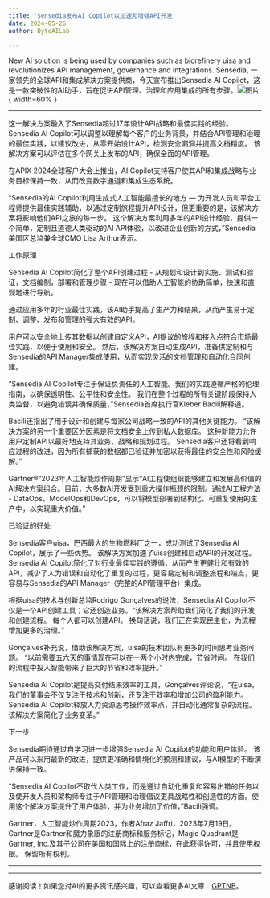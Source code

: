 ```yaml
---
title: 'Sensedia发布AI Copilot以加速和增强API开发'
date: 2024-05-26
author: ByteAILab

---
```


New AI solution is being used by companies such as biorefinery uisa and revolutionizes API management, governance and integrations. Sensedia, 一家领先的全球API和集成解决方案提供商，今天宣布推出Sensedia AI Copilot，这是一款突破性的AI助手，旨在促进API管理、治理和应用集成的所有步骤。![图片](https://ai-techpark.com/wp-content/uploads/2024/05/Sensedia-960x540.jpg){ width=60% }

---


这一解决方案融入了Sensedia超过17年设计API战略和最佳实践的经验。 Sensedia AI Copilot可以调整以理解每个客户的业务背景，并结合API管理和治理的最佳实践，以建议改进，从零开始设计API，检测安全漏洞并提高文档精度。 该解决方案可以评估在多个网关上发布的API，确保全面的API管理。

在APIX 2024全球客户大会上推出，AI Copilot支持客户使其API和集成战略与业务目标保持一致，从而改变数字通道和集成生态系统。

“Sensedia的AI Copilot利用生成式人工智能最擅长的地方 — 为开发人员和平台工程师提供最佳实践辅助，以通过定制旅程提升API设计，但更重要的是，该解决方案将影响他们API之旅的每一步。 这个解决方案利用多年的API设计经验，提供一个简单，定制且道德人类驱动的AI API体验，以改进企业创新的方式，”Sensedia美国区总监兼全球CMO Lisa Arthur表示。

工作原理

Sensedia AI Copilot简化了整个API创建过程 - 从规划和设计到实施、测试和验证，文档编制，部署和管理步骤 - 现在可以借助人工智能的协助简单，快速和直观地进行导航。

通过应用多年的行业最佳实践，该AI助手提高了生产力和结果，从而产生易于定制、调整、发布和管理的强大有效的API。

用户可以安全地上传其数据以创建自定义API，AI提议的旅程和接入点符合市场最佳实践，以便于使用和安全。 然后，该解决方案自动生成API，准备供定制和与Sensedia的API Manager集成使用，从而实现灵活的文档管理和自动化合同创建。

“Sensedia AI Copilot专注于保证负责任的人工智能。我们的实践遵循严格的伦理指南，以确保透明性、公平性和安全性。 我们在整个过程的所有关键阶段保持人类监督，以避免错误并确保质量，”Sensedia首席执行官Kleber Bacili解释道。

Bacili还指出了用于设计和创建与每家公司战略一致的API的其他关键能力。 “该解决方案的另一个重要区分因素是将文档安全上传到私人数据库。 这种新能力允许用户定制API以最好地支持其业务、战略和规划过程。 Sensedia客户还将看到响应过程的改进，因为所有捕获的数据都已验证并加密以获得最佳的安全性和风险缓解。”

Gartner®“2023年人工智能炒作周期”显示“AI工程使组织能够建立和发展高价值的AI解决方案组合。目前，大多数AI开发受到重大操作瓶颈的限制。通过AI工程方法 - DataOps、ModelOps和DevOps，可以将模型部署到结构化、可重复使用的生产中，以实现重大价值。”

已验证的好处

Sensedia客户uisa，巴西最大的生物燃料厂之一，成功测试了Sensedia AI Copilot，展示了一些优势。 该解决方案加速了uisa创建和启动API的开发过程。 Sensedia AI Copilot简化了对行业最佳实践的遵循，从而产生更健壮和有效的API，减少了人为错误和自动化了重复的过程，更容易定制和调整旅程和端点，更容易与Sensedia的API Manager（完整的API管理平台）集成。

根据uisa的技术与创新总监Rodrigo Gonçalves的说法，Sensedia AI Copilot不仅是一个API创建工具；它还创造业务。“该解决方案帮助我们简化了我们的开发和创建流程。 每个人都可以创建API。 换句话说，我们正在实现民主化，为流程增加更多的治理。”

Gonçalves补充说，借助该解决方案，uisa的技术团队有更多的时间思考业务问题。 “以前需要五六天的事情现在可以在一两个小时内完成，节省时间。 在我们的流程中投入智能带来了巨大的节省和效率提升。”

Sensedia AI Copilot是提高交付结果效率的工具，Gonçalves评论说，“在uisa，我们的董事会不仅专注于技术和创新，还专注于效率和增加公司的盈利能力。 Sensedia AI Copilot释放人力资源思考操作效率点，并自动化通常复杂的流程。 该解决方案简化了业务变革。”

下一步

Sensedia期待通过自学习进一步增强Sensedia AI Copilot的功能和用户体验。 该产品可以采用最新的改进，提供更准确和情境化的预测和建议，与AI模型的不断演进保持一致。

“Sensedia AI Copilot不取代人类工作，而是通过自动化重复和容易出错的任务以及使开发人员和架构师专注于API管理和治理倡议更具战略性和创造性的方面。使用这个解决方案提升了用户体验，并为业务增加了价值，”Bacili强调。

Gartner，人工智能炒作周期2023，作者Afraz Jaffri，2023年7月19日。 Gartner是Gartner和魔力象限的注册商标和服务标记，Magic Quadrant是Gartner, Inc.及其子公司在美国和国际上的注册商标，在此获得许可，并且使用权限。 保留所有权利。

---
---
感谢阅读！如果您对AI的更多资讯感兴趣，可以查看更多AI文章：[GPTNB](https://gptnb.com)。